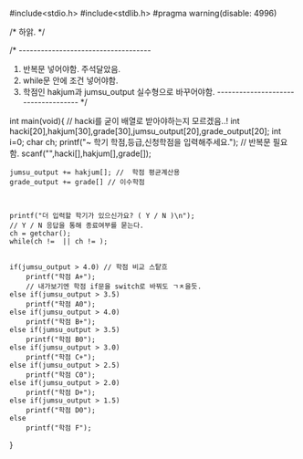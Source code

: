 #include<stdio.h>
#include<stdlib.h>
#pragma warning(disable: 4996)


/* 하앍. */

/* ------------------------------------ 
1.  반복문 넣어야함. 주석달았음.
2.  while문 안에 조건 넣어야함.
3.  학점인 hakjum과 jumsu_output 실수형으로 바꾸어야함.
 ------------------------------------ */


int main(void){
	// hacki를 굳이 배열로 받아야하는지 모르겠음..!
	int hacki[20],hakjum[30],grade[30],jumsu_output[20],grade_output[20];
	int i=0;
	char ch;
	printf("~ 학기 학점,등급,신청학점을 입력해주세요.");
	// 반복문 필요함.
	scanf("",hacki[],hakjum[],grade[]);

	jumsu_output += hakjum[]; //  학점 평균계산용
	grade_output += grade[] // 이수학점



	printf("더 입력할 학기가 있으신가요? ( Y / N )\n"); 
	// Y / N 응답을 통해 종료여부를 묻는다.
	ch = getchar();
	while(ch !=  || ch != );


	if(jumsu_output > 4.0) // 학점 비교 스탙흐
		printf("학점 A+"); 
		// 내가보기엔 학점 if문을 switch로 바꿔도 ㄱㅊ을듯.
	else if(jumsu_output > 3.5)
		printf("학점 A0");
	else if(jumsu_output > 4.0)
		printf("학점 B+");
	else if(jumsu_output > 3.5)
		printf("학점 B0");
	else if(jumsu_output > 3.0)
		printf("학점 C+");
	else if(jumsu_output > 2.5)
		printf("학점 C0");
	else if(jumsu_output > 2.0)
		printf("학점 D+");	
	else if(jumsu_output > 1.5)
		printf("학점 D0");
	else
		printf("학점 F");	


}
